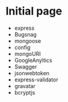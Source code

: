 
# Initial page

* express
* Bugsnag
* mongoose
* config
* mongoURI
* GoogleAnyltics
* Swagger
* jsonwebtoken
* express-validator
* gravatar
* bcryptjs
